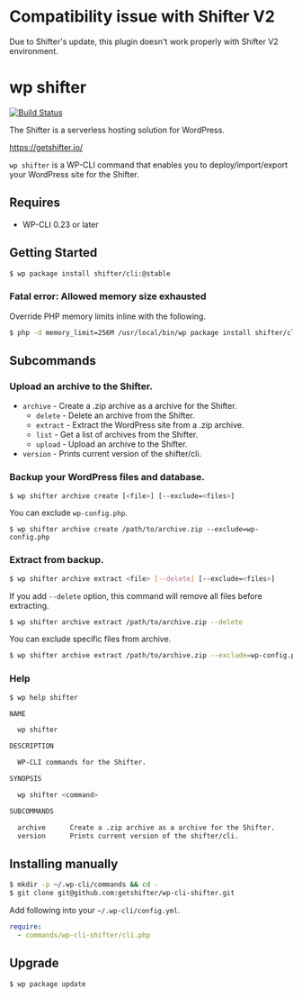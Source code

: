 # Compatibility issue with Shifter V2
Due to Shifter's update, this plugin doesn't work properly with Shifter V2 environment. 


# wp shifter

[![Build Status](https://travis-ci.org/getshifter/wp-cli-shifter.svg?branch=master)](https://travis-ci.org/getshifter/wp-cli-shifter)

The Shifter is a serverless hosting solution for WordPress.

https://getshifter.io/

`wp shifter` is a WP-CLI command that enables you to deploy/import/export your WordPress site for the Shifter.

## Requires

* WP-CLI 0.23 or later

## Getting Started

```bash
$ wp package install shifter/cli:@stable
```

### Fatal error: Allowed memory size exhausted

Override PHP memory limits inline with the following.

```bash
$ php -d memory_limit=256M /usr/local/bin/wp package install shifter/cli:@stable
```

## Subcommands

### Upload an archive to the Shifter.

* `archive` - Create a .zip archive as a archive for the Shifter.
  * `delete` - Delete an archive from the Shifter.
  * `extract` - Extract the WordPress site from a .zip archive.
  * `list` - Get a list of archives from the Shifter.
  * `upload` - Upload an archive to the Shifter.
* `version` - Prints current version of the shifter/cli.

### Backup your WordPress files and database.

```bash
$ wp shifter archive create [<file>] [--exclude=<files>]
```

You can exclude `wp-config.php`.

```
$ wp shifter archive create /path/to/archive.zip --exclude=wp-config.php
```

### Extract from backup.

```bash
$ wp shifter archive extract <file> [--delete] [--exclude=<files>]
```

If you add `--delete` option, this command will remove all files before extracting.

```bash
$ wp shifter archive extract /path/to/archive.zip --delete
```

You can exclude specific files from archive.

```bash
$ wp shifter archive extract /path/to/archive.zip --exclude=wp-config.php
```

### Help

```bash
$ wp help shifter

NAME

  wp shifter

DESCRIPTION

  WP-CLI commands for the Shifter.

SYNOPSIS

  wp shifter <command>

SUBCOMMANDS

  archive      Create a .zip archive as a archive for the Shifter.
  version      Prints current version of the shifter/cli.
```

## Installing manually

```bash
$ mkdir -p ~/.wp-cli/commands && cd -
$ git clone git@github.com:getshifter/wp-cli-shifter.git
```

Add following into your `~/.wp-cli/config.yml`.

```yaml
require:
  - commands/wp-cli-shifter/cli.php
```

## Upgrade

```
$ wp package update
```
